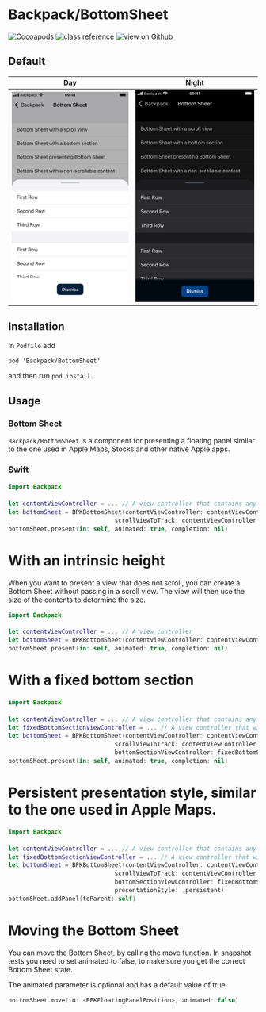# Backpack/BottomSheet

[![Cocoapods](https://img.shields.io/cocoapods/v/Backpack.svg?style=flat)](https://cocoapods.org/pods/Backpack)
[![class reference](https://img.shields.io/badge/Class%20reference-iOS-blue)](https://backpack.github.io/ios/versions/latest/uikit/Classes/BPKBottomSheet.html)
[![view on Github](https://img.shields.io/badge/Source%20code-GitHub-lightgrey)](https://github.com/Skyscanner/backpack-ios/tree/main/Backpack/BottomSheet)

## Default 

| Day | Night |
| --- | --- |
| <img src="https://raw.githubusercontent.com/Skyscanner/backpack-ios/main/screenshots/iPhone%208-bottom-sheet___with-bottom-section_lm.png" alt="" width="375" /> |<img src="https://raw.githubusercontent.com/Skyscanner/backpack-ios/main/screenshots/iPhone%208-bottom-sheet___with-bottom-section_dm.png" alt="" width="375" /> |

## Installation

In `Podfile` add

```
pod 'Backpack/BottomSheet'
```

and then run `pod install`.

## Usage

### Bottom Sheet

`Backpack/BottomSheet` is a component for presenting a floating panel similar to the one used in Apple Maps, Stocks and other native Apple apps.

### Swift

```swift
import Backpack

let contentViewController = ... // A view controller that contains any kind of scroll view
let bottomSheet = BPKBottomSheet(contentViewController: contentViewController,
                              scrollViewToTrack: contentViewController.scrollView)
bottomSheet.present(in: self, animated: true, completion: nil)
```

# With an intrinsic height

When you want to present a view that does not scroll, you can create a  Bottom Sheet without passing in a scroll view. The view will then use the size of the contents to determine the size.

```swift
import Backpack

let contentViewController = ... // A view controller
let bottomSheet = BPKBottomSheet(contentViewController: contentViewController)
bottomSheet.present(in: self, animated: true, completion: nil)
```

# With a fixed bottom section

```swift
import Backpack

let contentViewController = ... // A view controller that contains any kind of scroll view
let fixedBottomSectionViewController = ... // A view controller that will be fixed at the bottom (won't scroll)
let bottomSheet = BPKBottomSheet(contentViewController: contentViewController,
                              scrollViewToTrack: contentViewController.scrollView,
                              bottomSectionViewController: fixedBottomSectionViewController)
bottomSheet.present(in: self, animated: true, completion: nil)
```

# Persistent presentation style, similar to the one used in Apple Maps.

```swift
import Backpack

let contentViewController = ... // A view controller that contains any kind of scroll view
let fixedBottomSectionViewController = ... // A view controller that will be fixed at the bottom (won't scroll)
let bottomSheet = BPKBottomSheet(contentViewController: contentViewController,
                              scrollViewToTrack: contentViewController.scrollView,
                              bottomSectionViewController: fixedBottomSectionViewController,
                              presentationStyle: .persistent)
bottomSheet.addPanel(toParent: self)
```

# Moving the Bottom Sheet

You can move the  Bottom Sheet, by calling the move function. In snapshot tests you need to set animated to false, to make sure you get the correct  Bottom Sheet state.

The animated parameter is optional and has a default value of true

```swift
bottomSheet.move(to: <BPKFloatingPanelPosition>, animated: false)
```